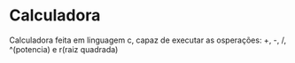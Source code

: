 # Calculadora
 Calculadora feita em linguagem c, capaz de executar as osperações: +, -, /, ^(potencia) e r(raiz quadrada)
